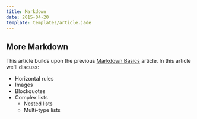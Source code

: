 ```yaml
---
title: Markdown
date: 2015-04-20
template: templates/article.jade
---
```


## More Markdown

This article builds upon the previous [Markdown Basics](/html-templating/markdown/basics.html) article. In this article we'll discuss:

* Horizontal rules
* Images
* Blockquotes
* Complex lists
	* Nested lists
	* Multi-type lists



